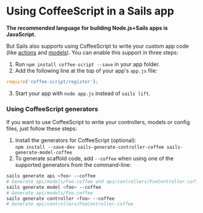 # Using CoffeeScript in a Sails app

**The recommended language for building Node.js+Sails apps is JavaScript.**

But Sails also supports using CoffeeScript to write your custom app code (like [actions](http://www.sailsjs.com/documentation/concepts/actions-and-controllers) and [models](http://www.sailsjs.com/documentation/concepts/core-concepts-table-of-contents/models-and-orm)).  You can enable this support in three steps:

1. Run `npm install coffee-script --save` in your app folder.
2. Add the following line at the top of your app's `app.js` file:
```javascript
require('coffee-script/register');
```
3. Start your app with `node app.js` instead of `sails lift`.

### Using CoffeeScript generators

If you want to use CoffeeScript to write your controllers, models or config files, just follow these steps:
 1. Install the generators for CoffeeScript (optional): <br/>`npm install --save-dev sails-generate-controller-coffee sails-generate-model-coffee`
 2. To generate scaffold code, add `--coffee` when using one of the supported generators from the command-line:
```bash
sails generate api <foo> --coffee
# Generate api/models/Foo.coffee and api/controllers/FooController.coffee
sails generate model <foo> --coffee
# Generate api/models/Foo.coffee
sails generate controller <foo> --coffee
# Generate api/controllers/FooController.coffee
```

<docmeta name="displayName" value="Using CoffeeScript">
